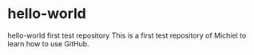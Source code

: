# hello-world
hello-world first test repository
This is a first test repository of Michiel to learn how to use GitHub.
